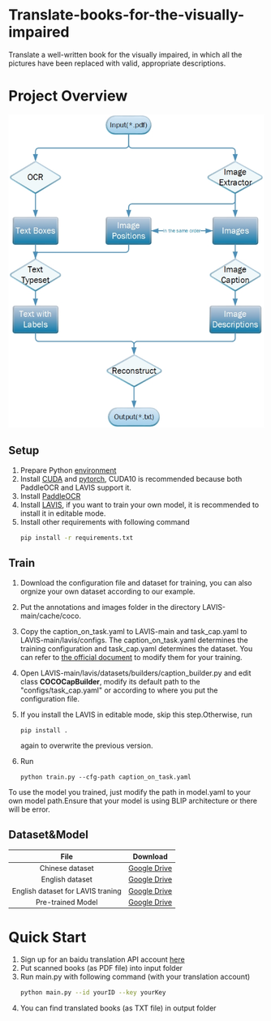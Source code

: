 # Translate-books-for-the-visually-impaired
Translate a well-written book for the visually impaired, in which all the pictures have been replaced with valid, appropriate descriptions.

# Project Overview
![image](https://github.com/HerocatUED/Translate-books-for-the-visually-impaired/blob/mater/overview.jpg)

## Setup

1. Prepare Python [environment](https://github.com/PaddlePaddle/PaddleOCR/blob/release/2.6/doc/doc_ch/environment.md)
2. Install [CUDA](https://docs.nvidia.com/cuda/cuda-installation-guide-microsoft-windows/index.html) and [pytorch](https://pytorch.org/get-started/locally/), CUDA10 is recommended because both PaddleOCR and LAVIS support it.
3. Install [PaddleOCR](https://github.com/PaddlePaddle/PaddleOCR/blob/release/2.6/doc/doc_ch/quickstart.md)
4. Install [LAVIS](https://github.com/salesforce/LAVIS#installation), if you want to train your own model, it is recommended to install it in editable mode.
5. Install other requirements with following command
    ```bash
    pip install -r requirements.txt
    ```


## Train

1. Download the configuration file and dataset for training, you can also orgnize your own dataset according to our example.
2. Put the annotations and images folder in the directory LAVIS-main/cache/coco.
3. Copy the caption_on_task.yaml to LAVIS-main and task_cap.yaml to LAVIS-main/lavis/configs. The caption_on_task.yaml determines the training configuration and task_cap.yaml determines the dataset. You can refer to [the official document](https://opensource.salesforce.com/LAVIS//latest/tutorial.datasets.html) to modify them for your training.
4. Open LAVIS-main/lavis/datasets/builders/caption_builder.py and edit class **COCOCapBuilder**, modify its default path to the "configs/task_cap.yaml" or according to where you put the configuration file.
5. If you install the LAVIS in editable mode, skip this step.Otherwise, run

    ```
    pip install .
    ```
    again to overwrite the previous version.
6. Run
    ```
    python train.py --cfg-path caption_on_task.yaml
    ```

To use the model you trained, just modify the path in model.yaml to your own model path.Ensure that your model is using BLIP architecture or there will be error.

## Dataset&Model
|File|Download|
|:----:|:----:|
|Chinese dataset|[Google Drive](https://drive.google.com/file/d/1t62z4kjycI5qOpchzIjV3A_sWrwKfSw2/view?usp=share_link)|
|English dataset|[Google Drive](https://drive.google.com/file/d/1lpD_I8_KHN-igmWMxRqPGNjigrmlCmHl/view?usp=share_link)|
|English dataset for LAVIS traning|[Google Drive](https://drive.google.com/file/d/105kgWN_Wu0a8CZARBQqU2CpJTkThfMPd/view?usp=share_link)|
|Pre-trained Model|[Google Drive](https://drive.google.com/file/d/1rPU4OLtWhpfIDiYLGngvolWkDN3srDuv/view?usp=share_link)|

# Quick Start

1. Sign up for an baidu translation API account [here](http://fanyi-api.baidu.com/)
2. Put scanned books (as PDF file) into input folder
3. Run main.py with following command (with your translation account)
    ```bash
    python main.py --id yourID --key yourKey
    ```
4. You can find translated books (as TXT file) in output folder 

